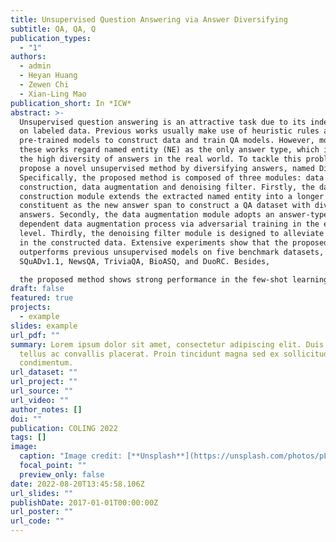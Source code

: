 ```yaml
---
title: Unsupervised Question Answering via Answer Diversifying
subtitle: QA, QA, Q
publication_types:
  - "1"
authors:
  - admin
  - Heyan Huang
  - Zewen Chi
  - Xian-Ling Mao
publication_short: In *ICW*
abstract: >-
  Unsupervised question answering is an attractive task due to its independence
  on labeled data. Previous works usually make use of heuristic rules as well as
  pre-trained models to construct data and train QA models. However, most of
  these works regard named entity (NE) as the only answer type, which ignores
  the high diversity of answers in the real world. To tackle this problem, we
  propose a novel unsupervised method by diversifying answers, named DiverseQA.
  Specifically, the proposed method is composed of three modules: data
  construction, data augmentation and denoising filter. Firstly, the data
  construction module extends the extracted named entity into a longer sentence
  constituent as the new answer span to construct a QA dataset with diverse
  answers. Secondly, the data augmentation module adopts an answer-type
  dependent data augmentation process via adversarial training in the embedding
  level. Thirdly, the denoising filter module is designed to alleviate the noise
  in the constructed data. Extensive experiments show that the proposed method
  outperforms previous unsupervised models on five benchmark datasets, including
  SQuADv1.1, NewsQA, TriviaQA, BioASQ, and DuoRC. Besides, 

  the proposed method shows strong performance in the few-shot learning setting.
draft: false
featured: true
projects:
  - example
slides: example
url_pdf: ""
summary: Lorem ipsum dolor sit amet, consectetur adipiscing elit. Duis posuere
  tellus ac convallis placerat. Proin tincidunt magna sed ex sollicitudin
  condimentum.
url_dataset: ""
url_project: ""
url_source: ""
url_video: ""
author_notes: []
doi: ""
publication: COLING 2022
tags: []
image:
  caption: "Image credit: [**Unsplash**](https://unsplash.com/photos/pLCdAaMFLTE)"
  focal_point: ""
  preview_only: false
date: 2022-08-20T13:45:58.106Z
url_slides: ""
publishDate: 2017-01-01T00:00:00Z
url_poster: ""
url_code: ""
---
```

